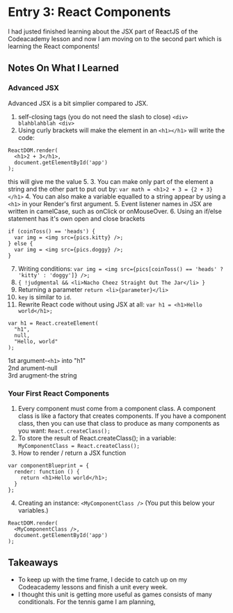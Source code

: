 # Entry 3: React Components
I had justed finished learning about the JSX part of ReactJS of the Codeacademy lesson and now I am moving
on to the second part which is learning the React components!

## Notes On What I Learned 
### Advanced JSX
Advanced JSX is a bit simplier compared to JSX.
1. self-closing tags (you do not need the slash to close) ```<div> blahblahblah <div>```
2. Using curly brackets will make the element in an ```<h1></h1>``` will write the code:
```
ReactDOM.render(
  <h1>2 + 3</h1>,
  document.getElementById('app')
);
```
  this will give me the value 5.
3. You can make only part of the element a string and the other part to put out by:
```var math = <h1>2 + 3 = {2 + 3}</h1>```
4. You can also make a variable equalled to a string appear by using a ```<h1>``` in your Render's first
argument.
5. Event listener names in JSX are written in camelCase, such as onClick or onMouseOver.
6. Using an if/else statement has it's own open and close brackets
```
if (coinToss() == 'heads') {
  var img = <img src={pics.kitty} />;
} else {
  var img = <img src={pics.doggy} />;
}
```
7. Writing conditions: ```var img = <img src={pics[coinToss() == 'heads' ? 'kitty' : 'doggy']} />;```
8. ```{ !judgmental && <li>Nacho Cheez Straight Out The Jar</li> }```
9. Returning a parameter ```return <li>{parameter}</li>```
10. ```key``` is similar to ```id```.
11. Rewrite React code without using JSX at all:
```var h1 = <h1>Hello world</h1>;```
```
var h1 = React.createElement(
  "h1",
  null,
  "Hello, world"
);
```
  1st argument-```<h1>``` into "h1"   
  2nd arument-null  
  3rd arugment-the string
### Your First React Components
1. Every component must come from a component class. A component class is like a factory that creates 
components. If you have a component class, then you can use that class to produce as many components 
as you want: ```React.createClass();```
2. To store the result of React.createClass(); in a variable: ```MyComponentClass = React.createClass();```
3. How to render / return a JSX function
```
var componentBlueprint = {
  render: function () {
    return <h1>Hello world</h1>;
  }
};
```
4. Creating an instance: ```<MyComponentClass />``` (You put this below your variables.)
```
ReactDOM.render(
  <MyComponentClass />,
  document.getElementById('app')
);
```

## Takeaways
* To keep up with the time frame, I decide to catch up on my Codeacademy lessons and finish a unit every week.
* I thought this unit is getting more useful as games consists of many conditionals. For the tennis game I am
planning, 